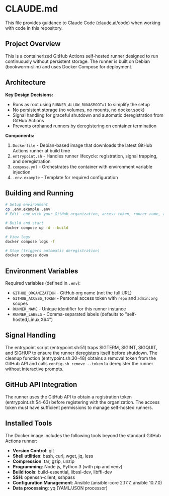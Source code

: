 # CLAUDE.md

This file provides guidance to Claude Code (claude.ai/code) when working with code in this repository.

## Project Overview

This is a containerized GitHub Actions self-hosted runner designed to run continuously without persistent storage. The runner is built on Debian (bookworm-slim) and uses Docker Compose for deployment.

## Architecture

**Key Design Decisions:**
- Runs as root using `RUNNER_ALLOW_RUNASROOT=1` to simplify the setup
- No persistent storage (no volumes, no mounts, no docker.sock)
- Signal handling for graceful shutdown and automatic deregistration from GitHub Actions
- Prevents orphaned runners by deregistering on container termination

**Components:**
1. `Dockerfile` - Debian-based image that downloads the latest GitHub Actions runner at build time
2. `entrypoint.sh` - Handles runner lifecycle: registration, signal trapping, and deregistration
3. `compose.yml` - Orchestrates the container with environment variable injection
4. `.env.example` - Template for required configuration

## Building and Running

```bash
# Setup environment
cp .env.example .env
# Edit .env with your GitHub organization, access token, runner name, and labels

# Build and start
docker compose up -d --build

# View logs
docker compose logs -f

# Stop (triggers automatic deregistration)
docker compose down
```

## Environment Variables

Required variables (defined in `.env`):
- `GITHUB_ORGANIZATION` - GitHub org name (not the full URL)
- `GITHUB_ACCESS_TOKEN` - Personal access token with `repo` and `admin:org` scopes
- `RUNNER_NAME` - Unique identifier for this runner instance
- `RUNNER_LABELS` - Comma-separated labels (defaults to "self-hosted,Linux,X64")

## Signal Handling

The entrypoint script (entrypoint.sh:51) traps SIGTERM, SIGINT, SIGQUIT, and SIGHUP to ensure the runner deregisters itself before shutdown. The cleanup function (entrypoint.sh:30-48) obtains a removal token from the GitHub API and calls `config.sh remove --token` to deregister the runner without interactive prompts.

## GitHub API Integration

The runner uses the GitHub API to obtain a registration token (entrypoint.sh:54-63) before registering with the organization. The access token must have sufficient permissions to manage self-hosted runners.

## Installed Tools

The Docker image includes the following tools beyond the standard GitHub Actions runner:
- **Version Control**: git
- **Shell utilities**: bash, curl, wget, jq, less
- **Compression**: tar, gzip, unzip
- **Programming**: Node.js, Python 3 (with pip and venv)
- **Build tools**: build-essential, libssl-dev, libffi-dev
- **SSH**: openssh-client, sshpass
- **Configuration Management**: Ansible (ansible-core 2.17.7, ansible 10.7.0)
- **Data processing**: yq (YAML/JSON processor)
